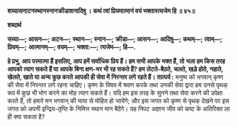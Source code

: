 **शय्यासनाटनस्थानस्नानक्रीडाशनादिषु ।** **कथं त्वां प्रियमात्मानं वयं भक्तास्त्यजेम हि ॥ ४५॥** 

**शब्दार्थ** 

**सय्या—; आसन—; अटन—; स्थान—; स्नान—; क्रीडा—; आसन—; आदिषु—; कथम्—; त्वाम्—; प्रियम्—;** **आत्मानम्—; वयम्—; भक्ता:—; त्यजेम—; हि—.** 

**हे प्रभु, आप परमात्मा हैं इसलिए, आप हमें सर्वाधिक प्रिय हैं। हम सभी आपके भक्त हैं, तो** **भला हम किस तरह आपको त्याग सकते हैं या आपके बिना क्षण-भर भी रह सकते हैं? हम** **लेटते-बैठते, चलते, खड़े होते, नहाते, खेलते, खाते या अन्य कुछ करते आपकी ही सेवा में** **निरन्तर लगे रहते हैं।** **तात्पर्य :** मनुष्य को भगवान् कृष्ण की सेवा में निरन्तर लगे रहना चाहिए। कृष्ण के विषय में श्रवण करके तथा उनकी सेवा द्वारा हम उनसे पृथक् रूप में कुछ भी भोग करने का मोह त्याग सकते हैं। यदि हम इस तरह के सुनने तथा सेवा करने की उपेक्षा करते हैं, तो हमारे मन भगवान् की माया से मोहित हो जायेंगे; और इस जगत को कृष्ण से पृथक् देखने पर इस जगत को अपनी इन्द्रिय-तृप्ति के निमित्त स्थान मान बैठेंगे। यह निपट अज्ञान जीव को कष्ट के अतिरिक्त ला ही क्या सकता है?  